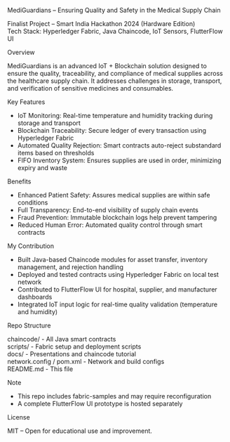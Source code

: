 MediGuardians – Ensuring Quality and Safety in the Medical Supply Chain

Finalist Project – Smart India Hackathon 2024 (Hardware Edition)  
Tech Stack: Hyperledger Fabric, Java Chaincode, IoT Sensors, FlutterFlow UI

Overview

MediGuardians is an advanced IoT + Blockchain solution designed to ensure the quality, traceability, and compliance of medical supplies across the healthcare supply chain. It addresses challenges in storage, transport, and verification of sensitive medicines and consumables.

Key Features

- IoT Monitoring: Real-time temperature and humidity tracking during storage and transport  
- Blockchain Traceability: Secure ledger of every transaction using Hyperledger Fabric  
- Automated Quality Rejection: Smart contracts auto-reject substandard items based on thresholds  
- FIFO Inventory System: Ensures supplies are used in order, minimizing expiry and waste

Benefits

- Enhanced Patient Safety: Assures medical supplies are within safe conditions  
- Full Transparency: End-to-end visibility of supply chain events  
- Fraud Prevention: Immutable blockchain logs help prevent tampering  
- Reduced Human Error: Automated quality control through smart contracts

My Contribution

- Built Java-based Chaincode modules for asset transfer, inventory management, and rejection handling  
- Deployed and tested contracts using Hyperledger Fabric on local test network  
- Contributed to FlutterFlow UI for hospital, supplier, and manufacturer dashboards  
- Integrated IoT input logic for real-time quality validation (temperature and humidity)

Repo Structure

chaincode/                  - All Java smart contracts  
scripts/                    - Fabric setup and deployment scripts  
docs/                       - Presentations and chaincode tutorial  
network.config / pom.xml    - Network and build configs  
README.md                   - This file


Note

- This repo includes fabric-samples and may require reconfiguration  
- A complete FlutterFlow UI prototype is hosted separately

License

MIT – Open for educational use and improvement.
